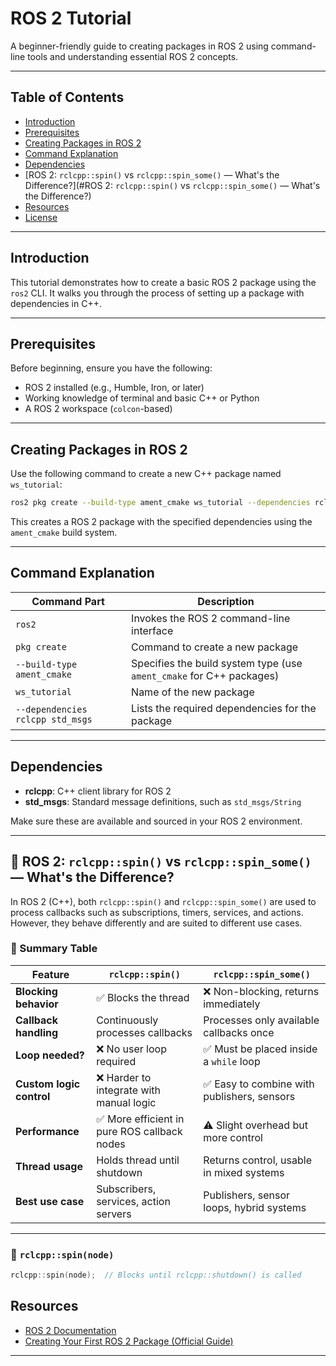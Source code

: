 # ROS 2 Tutorial

A beginner-friendly guide to creating packages in ROS 2 using command-line tools and understanding essential ROS 2 concepts.

---

## Table of Contents

- [Introduction](#introduction)
- [Prerequisites](#prerequisites)
- [Creating Packages in ROS 2](#creating-packages-in-ros-2)
- [Command Explanation](#command-explanation)
- [Dependencies](#dependencies)
- [ROS 2: `rclcpp::spin()` vs `rclcpp::spin_some()` — What's the Difference?](#ROS 2: `rclcpp::spin()` vs `rclcpp::spin_some()` — What's the Difference?)
- [Resources](#resources)
- [License](#license)

---

## Introduction

This tutorial demonstrates how to create a basic ROS 2 package using the `ros2` CLI. It walks you through the process of setting up a package with dependencies in C++.

---

## Prerequisites

Before beginning, ensure you have the following:

- ROS 2 installed (e.g., Humble, Iron, or later)
- Working knowledge of terminal and basic C++ or Python
- A ROS 2 workspace (`colcon`-based)

---

## Creating Packages in ROS 2

Use the following command to create a new C++ package named `ws_tutorial`:

```bash
ros2 pkg create --build-type ament_cmake ws_tutorial --dependencies rclcpp std_msgs
```

This creates a ROS 2 package with the specified dependencies using the `ament_cmake` build system.

---

## Command Explanation

| Command Part                      | Description                                                                 |
|----------------------------------|-----------------------------------------------------------------------------|
| `ros2`                           | Invokes the ROS 2 command-line interface                                   |
| `pkg create`                     | Command to create a new package                                            |
| `--build-type ament_cmake`       | Specifies the build system type (use `ament_cmake` for C++ packages)       |
| `ws_tutorial`                    | Name of the new package                                                    |
| `--dependencies rclcpp std_msgs` | Lists the required dependencies for the package                            |

---

## Dependencies

- **rclcpp**: C++ client library for ROS 2
- **std_msgs**: Standard message definitions, such as `std_msgs/String`

Make sure these are available and sourced in your ROS 2 environment.

---

## 🔄 ROS 2: `rclcpp::spin()` vs `rclcpp::spin_some()` — What's the Difference?

In ROS 2 (C++), both `rclcpp::spin()` and `rclcpp::spin_some()` are used to process callbacks such as subscriptions, timers, services, and actions. However, they behave differently and are suited to different use cases.

### 🧠 Summary Table

| Feature                      | `rclcpp::spin()`                          | `rclcpp::spin_some()`                        |
|-----------------------------|-------------------------------------------|---------------------------------------------|
| **Blocking behavior**       | ✅ Blocks the thread                      | ❌ Non-blocking, returns immediately        |
| **Callback handling**       | Continuously processes callbacks          | Processes only available callbacks once     |
| **Loop needed?**            | ❌ No user loop required                  | ✅ Must be placed inside a `while` loop     |
| **Custom logic control**    | ❌ Harder to integrate with manual logic  | ✅ Easy to combine with publishers, sensors |
| **Performance**             | ✅ More efficient in pure ROS callback nodes | ⚠️ Slight overhead but more control      |
| **Thread usage**            | Holds thread until shutdown               | Returns control, usable in mixed systems    |
| **Best use case**           | Subscribers, services, action servers     | Publishers, sensor loops, hybrid systems    |

---

### 🔁 `rclcpp::spin(node)`

```cpp
rclcpp::spin(node);  // Blocks until rclcpp::shutdown() is called
```
## Resources

- [ROS 2 Documentation](https://docs.ros.org/en/rolling/index.html)
- [Creating Your First ROS 2 Package (Official Guide)](https://docs.ros.org/en/rolling/Tutorials/Beginner-Client-Libraries/Creating-Your-First-ROS2-Package.html)

---
